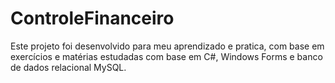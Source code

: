 # ControleFinanceiro
Este projeto foi desenvolvido para meu aprendizado e pratica, com base em exercícios  e matérias estudadas com base em C#, Windows Forms e banco de dados relacional MySQL.
